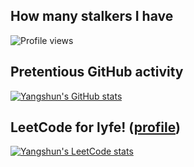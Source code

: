 ## How many stalkers I have
 
<img src="https://gpvc.arturio.dev/yangshun" alt="Profile views"/>

## Pretentious GitHub activity

[![Yangshun's GitHub stats](https://github-readme-stats.vercel.app/api?username=yangshun&show_icons=true&icon_color=586069&text_color=586069&bg_color=fff&line_height=30&hide_title=true&title_color=0366d6)](https://github.com/anuraghazra/github-readme-stats)

## LeetCode for lyfe! ([profile](https://leetcode.com/yangshun))
[![Yangshun's LeetCode stats](https://leetcode-stats-six.vercel.app/api?username=yangshun)](https://github.com/KnlnKS/leetcode-stats)
